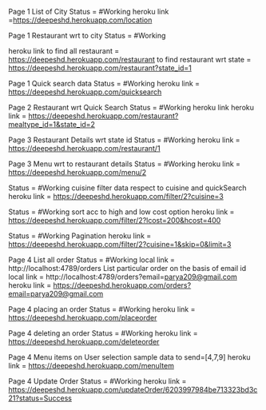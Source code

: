 Page 1 List of City Status = #Working 
heroku link =https://deepeshd.herokuapp.com/location

Page 1 Restaurant wrt to city Status = #Working 

heroku link to find all restaurant = https://deepeshd.herokuapp.com/restaurant 
to find restaurant wrt state = https://deepeshd.herokuapp.com/restaurant?state_id=1

Page 1 Quick search data Status = #Working 
heroku link = https://deepeshd.herokuapp.com/quicksearch


Page 2 Restaurant wrt Quick Search Status = #Working 
heroku link heroku link = https://deepeshd.herokuapp.com/restaurant?mealtype_id=1&state_id=2



Page 3 Restaurant Details wrt state id Status = #Working 
heroku link = https://deepeshd.herokuapp.com/restaurant/1

Page 3 Menu wrt to restaurant details Status = #Working
heroku link = https://deepeshd.herokuapp.com/menu/2

Status = #Working
cuisine filter data respect to cuisine and quickSearch  
heroku link = https://deepeshd.herokuapp.com/filter/2?cuisine=3

Status = #Working 
sort acc to high and low cost option 
heroku link = https://deepeshd.herokuapp.com/filter/2?lcost=200&hcost=400

Status = #Working 
Pagination 
heroku link = https://deepeshd.herokuapp.com/filter/2?cuisine=1&skip=0&limit=3



Page 4 List all order Status = #Working 
local link = http://localhost:4789/orders
List particular order on the basis of email id 
local link = http://localhost:4789/orders?email=parya209@gmail.com
heroku link = https://deepeshd.herokuapp.com/orders?email=parya209@gmail.com

Page 4 placing an order Status = #Working 
heroku link = https://deepeshd.herokuapp.com/placeorder

Page 4 deleting an order Status = #Working 
heroku link = https://deepeshd.herokuapp.com/deleteorder

Page 4 Menu items on User selection sample data to send=[4,7,9] 
heroku link = https://deepeshd.herokuapp.com/menuItem

Page 4 Update Order Status = #Working 
heroku link = https://deepeshd.herokuapp.com/updateOrder/6203997984be713323bd3c21?status=Success